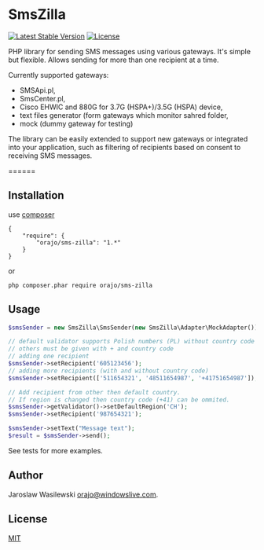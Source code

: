 # SmsZilla

[![Latest Stable Version](https://img.shields.io/packagist/v/orajo/sms-zilla.svg?style=flat-square)](https://packagist.org/packages/orajo/sms-zilla)
[![License](http://img.shields.io/badge/license-MIT-red.svg?style=flat-square)](https://packagist.org/packages/orajo/sms-zilla)

PHP library for sending SMS messages using various gateways. It's simple but flexible. Allows sending for more than one recipient at a time.

Currently supported gateways:
* SMSApi.pl,
* SmsCenter.pl,
* Cisco EHWIC and 880G for 3.7G (HSPA+)/3.5G (HSPA) device,
* text files generator (form gateways which monitor sahred folder,
* mock (dummy gateway for testing)

The library can be easily extended to support new gateways or integrated into your application, such as filtering of recipients based on consent to receiving SMS messages.

======

Installation
------------

use [composer](http://getcomposer.org/)

    {
        "require": {
            "orajo/sms-zilla": "1.*"
        }
    }

or

    php composer.phar require orajo/sms-zilla

Usage
------------

```php
$smsSender = new SmsZilla\SmsSender(new SmsZilla\Adapter\MockAdapter());

// default validator supports Polish numbers (PL) without country code
// others must be given with + and country code
// adding one recipient
$smsSender->setRecipient('605123456');
// adding more recipients (with and without country code)
$smsSender->setRecipient(['511654321', '48511654987', '+41751654987']);

// Add recipient from other then default country.
// If region is changed then country code (+41) can be ommited.
$smsSender->getValidator()->setDefaultRegion('CH');
$smsSender->setRecipient('987654321');

$smsSender->setText("Message text");
$result = $smsSender->send();
```

See tests for more examples.

Author
------

Jaroslaw Wasilewski <orajo@windowslive.com>.

License
-------

[MIT](http://opensource.org/licenses/MIT)
